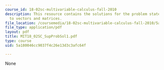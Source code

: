 ```yaml
---
course_id: 18-02sc-multivariable-calculus-fall-2010
description: This resource contains the solutions for the problem statements related
  to vectors and matrices.
file_location: /coursemedia/18-02sc-multivariable-calculus-fall-2010/5a180046cc9037f4c26e13d3c3afc64f_MIT18_02SC_SupProbSol1.pdf
file_type: application/pdf
layout: pdf
title: MIT18_02SC_SupProbSol1.pdf
type: course
uid: 5a180046cc9037f4c26e13d3c3afc64f

---
```

None